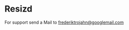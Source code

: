 # Resizd

For support send a Mail to [frederiktrojahn@googlemail.com](mailto:frederiktrojahn@googlemail.com)
